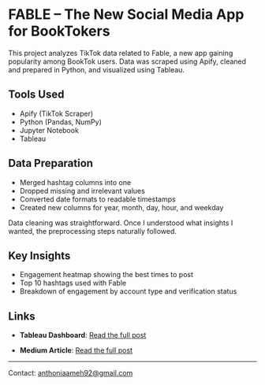 # FABLE – The New Social Media App for BookTokers

This project analyzes TikTok data related to Fable, a new app gaining popularity among BookTok users. Data was scraped using Apify, cleaned and prepared in Python, and visualized using Tableau.

## Tools Used
- Apify (TikTok Scraper)
- Python (Pandas, NumPy)
- Jupyter Notebook
- Tableau

## Data Preparation
- Merged hashtag columns into one
- Dropped missing and irrelevant values
- Converted date formats to readable timestamps
- Created new columns for year, month, day, hour, and weekday

Data cleaning was straightforward. Once I understood what insights I wanted, the preprocessing steps naturally followed.

## Key Insights
- Engagement heatmap showing the best times to post
- Top 10 hashtags used with Fable
- Breakdown of engagement by account type and verification status


## Links
- **Tableau Dashboard**:  [Read the full post]([https://medium.com/@your-username/fable-the-new-social-media-app-for-booktokers-abc123](https://public.tableau.com/views/Fable_17479468375330/Dashboard1?:language=en-GB&:sid=&:redirect=auth&:display_count=n&:origin=viz_share_link))

- **Medium Article**: [Read the full post](https://medium.com/@your-username/fable-the-new-social-media-app-for-booktokers-abc123)
---

Contact: anthoniaameh92@gmail.com
